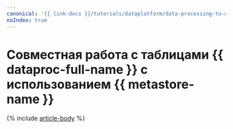 ```yaml
---
canonical: '{{ link-docs }}/tutorials/dataplatform/data-processing-to-data-processing'
noIndex: true
---
```


# Совместная работа с таблицами {{ dataproc-full-name }} с использованием {{ metastore-name }}

{% include [article-body](../../_tutorials/dataplatform/data-processing/data-processing-to-data-processing.md) %}
